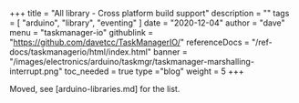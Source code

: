 +++
title = "All library - Cross platform build support"
description = ""
tags = [ "arduino", "library", "eventing" ]
date = "2020-12-04"
author =  "dave"
menu = "taskmanager-io"
githublink = "https://github.com/davetcc/TaskManagerIO/"
referenceDocs = "/ref-docs/taskmanagerio/html/index.html"
banner = "/images/electronics/arduino/taskmgr/taskmanager-marshalling-interrupt.png"
toc_needed = true 
type ="blog"
weight = 5
+++

Moved, see [arduino-libraries.md] for the list.